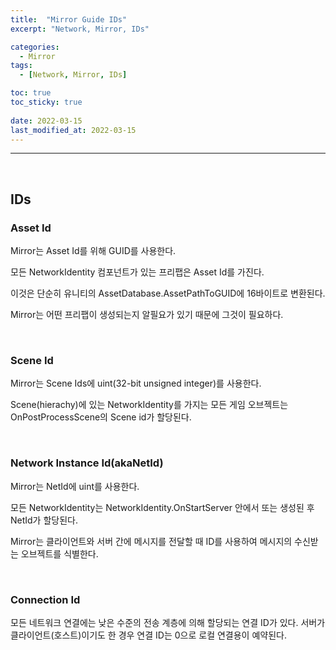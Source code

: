 ```yaml
---
title:  "Mirror Guide IDs"
excerpt: "Network, Mirror, IDs"

categories:
  - Mirror
tags:
  - [Network, Mirror, IDs]

toc: true
toc_sticky: true
 
date: 2022-03-15
last_modified_at: 2022-03-15
---  
```


***

<br>

## IDs

### Asset Id

Mirror는 Asset Id를 위해 GUID를 사용한다. 

모든 NetworkIdentity 컴포넌트가 있는 프리팹은 Asset Id를 가진다. 

이것은 단순히 유니티의 AssetDatabase.AssetPathToGUID에 16바이트로 변환된다. 

Mirror는 어떤 프리팹이 생성되는지 알필요가 있기 때문에 그것이 필요하다. 

<br>

### Scene Id

Mirror는 Scene Ids에 uint(32-bit unsigned integer)를 사용한다.

Scene(hierachy)에 있는 NetworkIdentity를 가지는 모든 게임 오브젝트는 OnPostProcessScene의 Scene id가 할당된다.

<br>

### Network Instance Id(akaNetId) 

Mirror는 NetId에 uint를 사용한다. 

모든 NetworkIdentity는 NetworkIdentity.OnStartServer 안에서 또는 생성된 후 NetId가 할당된다.

Mirror는 클라이언트와 서버 간에 메시지를 전달할 때 ID를 사용하여 메시지의 수신받는 오브젝트를 식별한다.

<br>

### Connection Id

모든 네트워크 연결에는 낮은 수준의 전송 계층에 의해 할당되는 연결 ID가 있다. 서버가 클라이언트(호스트)이기도 한 경우 연결 ID는 0으로 로컬 연결용이 예약된다.
